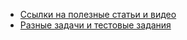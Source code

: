 - <a href="/links/readme.md">Ссылки на полезные статьи и видео</a>
- <a href="tasks.md">Разные задачи и тестовые задания</a>
